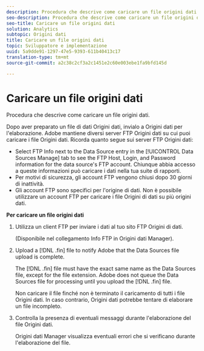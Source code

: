 ```yaml
---
description: Procedura che descrive come caricare un file origini dati.
seo-description: Procedura che descrive come caricare un file origini dati.
seo-title: Caricare un file origini dati
solution: Analytics
subtopic: Origini dati
title: Caricare un file origini dati
topic: Sviluppatore e implementazione
uuid: 5a9dde91-1297-47e5-9393-611b40413c17
translation-type: tm+mt
source-git-commit: a2c38c2cf3a2c1451e2c60e003ebe1fa9bfd145d

---
```



# Caricare un file origini dati

Procedura che descrive come caricare un file origini dati.

Dopo aver preparato un file di dati Origini dati, invialo a Origini dati per l'elaborazione. Adobe mantiene diversi server FTP Origini dati su cui puoi caricare i file Origini dati. Ricorda quanto segue sui server FTP Origini dati:

* Select FTP Info next to the Data Source entry in the [!UICONTROL Data Sources Manage] tab to see the FTP Host, Login, and Password information for the data source's FTP account. Chiunque abbia accesso a queste informazioni può caricare i dati nella tua suite di rapporti.
* Per motivi di sicurezza, gli account FTP vengono chiusi dopo 30 giorni di inattività.
* Gli account FTP sono specifici per l'origine di dati. Non è possibile utilizzare un account FTP per caricare i file Origini di dati su più origini dati.

**Per caricare un file origini dati**

1. Utilizza un client FTP per inviare i dati al tuo sito FTP Origini di dati.

   (Disponibile nel collegamento Info FTP in Origini dati Manager).

1. Upload a [!DNL .fin] file to notify Adobe that the Data Sources file upload is complete.

   The [!DNL .fin] file must have the exact same name as the Data Sources file, except for the file extension. Adobe does not queue the Data Sources file for processing until you upload the [!DNL .fin] file.

   Non caricare il file finché non è terminato il caricamento di tutti i file Origini dati. In caso contrario, Origini dati potrebbe tentare di elaborare un file incompleto.
1. Controlla la presenza di eventuali messaggi durante l'elaborazione del file Origini dati.

   Origini dati Manager visualizza eventuali errori che si verificano durante l'elaborazione del file.

